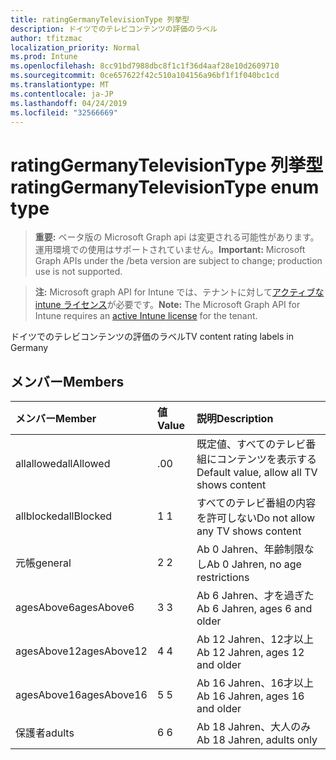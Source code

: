 ```yaml
---
title: ratingGermanyTelevisionType 列挙型
description: ドイツでのテレビコンテンツの評価のラベル
author: tfitzmac
localization_priority: Normal
ms.prod: Intune
ms.openlocfilehash: 8cc91bd7988dbc8f1c1f36d4aaf28e10d2609710
ms.sourcegitcommit: 0ce657622f42c510a104156a96bf1f1f040bc1cd
ms.translationtype: MT
ms.contentlocale: ja-JP
ms.lasthandoff: 04/24/2019
ms.locfileid: "32566669"
---
```

# <a name="ratinggermanytelevisiontype-enum-type"></a><span data-ttu-id="6fc21-103">ratingGermanyTelevisionType 列挙型</span><span class="sxs-lookup"><span data-stu-id="6fc21-103">ratingGermanyTelevisionType enum type</span></span>

> <span data-ttu-id="6fc21-104">**重要:** ベータ版の Microsoft Graph api は変更される可能性があります。運用環境での使用はサポートされていません。</span><span class="sxs-lookup"><span data-stu-id="6fc21-104">**Important:** Microsoft Graph APIs under the /beta version are subject to change; production use is not supported.</span></span>

> <span data-ttu-id="6fc21-105">**注:** Microsoft graph API for Intune では、テナントに対して[アクティブな intune ライセンス](https://go.microsoft.com/fwlink/?linkid=839381)が必要です。</span><span class="sxs-lookup"><span data-stu-id="6fc21-105">**Note:** The Microsoft Graph API for Intune requires an [active Intune license](https://go.microsoft.com/fwlink/?linkid=839381) for the tenant.</span></span>

<span data-ttu-id="6fc21-106">ドイツでのテレビコンテンツの評価のラベル</span><span class="sxs-lookup"><span data-stu-id="6fc21-106">TV content rating labels in Germany</span></span>

## <a name="members"></a><span data-ttu-id="6fc21-107">メンバー</span><span class="sxs-lookup"><span data-stu-id="6fc21-107">Members</span></span>
|<span data-ttu-id="6fc21-108">メンバー</span><span class="sxs-lookup"><span data-stu-id="6fc21-108">Member</span></span>|<span data-ttu-id="6fc21-109">値</span><span class="sxs-lookup"><span data-stu-id="6fc21-109">Value</span></span>|<span data-ttu-id="6fc21-110">説明</span><span class="sxs-lookup"><span data-stu-id="6fc21-110">Description</span></span>|
|:---|:---|:---|
|<span data-ttu-id="6fc21-111">allallowed</span><span class="sxs-lookup"><span data-stu-id="6fc21-111">allAllowed</span></span>|<span data-ttu-id="6fc21-112">.0</span><span class="sxs-lookup"><span data-stu-id="6fc21-112">0</span></span>|<span data-ttu-id="6fc21-113">既定値、すべてのテレビ番組にコンテンツを表示する</span><span class="sxs-lookup"><span data-stu-id="6fc21-113">Default value, allow all TV shows content</span></span>|
|<span data-ttu-id="6fc21-114">allblocked</span><span class="sxs-lookup"><span data-stu-id="6fc21-114">allBlocked</span></span>|<span data-ttu-id="6fc21-115">1 </span><span class="sxs-lookup"><span data-stu-id="6fc21-115">1</span></span>|<span data-ttu-id="6fc21-116">すべてのテレビ番組の内容を許可しない</span><span class="sxs-lookup"><span data-stu-id="6fc21-116">Do not allow any TV shows content</span></span>|
|<span data-ttu-id="6fc21-117">元帳</span><span class="sxs-lookup"><span data-stu-id="6fc21-117">general</span></span>|<span data-ttu-id="6fc21-118">2 </span><span class="sxs-lookup"><span data-stu-id="6fc21-118">2</span></span>|<span data-ttu-id="6fc21-119">Ab 0 Jahren、年齢制限なし</span><span class="sxs-lookup"><span data-stu-id="6fc21-119">Ab 0 Jahren, no age restrictions</span></span>|
|<span data-ttu-id="6fc21-120">agesAbove6</span><span class="sxs-lookup"><span data-stu-id="6fc21-120">agesAbove6</span></span>|<span data-ttu-id="6fc21-121">3 </span><span class="sxs-lookup"><span data-stu-id="6fc21-121">3</span></span>|<span data-ttu-id="6fc21-122">Ab 6 Jahren、才を過ぎた</span><span class="sxs-lookup"><span data-stu-id="6fc21-122">Ab 6 Jahren, ages 6 and older</span></span>|
|<span data-ttu-id="6fc21-123">agesAbove12</span><span class="sxs-lookup"><span data-stu-id="6fc21-123">agesAbove12</span></span>|<span data-ttu-id="6fc21-124">4 </span><span class="sxs-lookup"><span data-stu-id="6fc21-124">4</span></span>|<span data-ttu-id="6fc21-125">Ab 12 Jahren、12才以上</span><span class="sxs-lookup"><span data-stu-id="6fc21-125">Ab 12 Jahren, ages 12 and older</span></span>|
|<span data-ttu-id="6fc21-126">agesAbove16</span><span class="sxs-lookup"><span data-stu-id="6fc21-126">agesAbove16</span></span>|<span data-ttu-id="6fc21-127">5 </span><span class="sxs-lookup"><span data-stu-id="6fc21-127">5</span></span>|<span data-ttu-id="6fc21-128">Ab 16 Jahren、16才以上</span><span class="sxs-lookup"><span data-stu-id="6fc21-128">Ab 16 Jahren, ages 16 and older</span></span>|
|<span data-ttu-id="6fc21-129">保護者</span><span class="sxs-lookup"><span data-stu-id="6fc21-129">adults</span></span>|<span data-ttu-id="6fc21-130">6 </span><span class="sxs-lookup"><span data-stu-id="6fc21-130">6</span></span>|<span data-ttu-id="6fc21-131">Ab 18 Jahren、大人のみ</span><span class="sxs-lookup"><span data-stu-id="6fc21-131">Ab 18 Jahren, adults only</span></span>|





